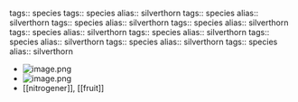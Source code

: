 tags:: species
tags:: species
alias:: silverthorn
tags:: species
alias:: silverthorn
tags:: species
alias:: silverthorn
tags:: species
alias:: silverthorn
tags:: species
alias:: silverthorn
tags:: species
alias:: silverthorn
tags:: species
alias:: silverthorn
tags:: species
alias:: silverthorn
tags:: species
alias:: silverthorn

- ![image.png](https://peach-geographical-bat-397.mypinata.cloud/ipfs/QmS3REkUWjTAbK7Fb7KHGM6afYmw7nZtrw3K4wMYe6RJwC)
- ![image.png](https://peach-geographical-bat-397.mypinata.cloud/ipfs/QmerhtH2BHsgyMpKZF5Jm9xeWeAXwhum5BCeFJyJ1oPdMo)
- [[nitrogener]], [[fruit]]